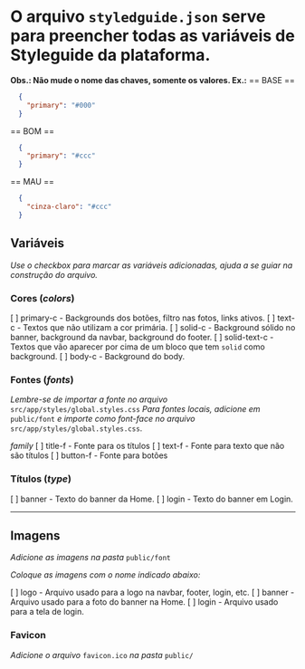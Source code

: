 # O arquivo `styledguide.json` serve para preencher todas as variáveis de Styleguide da plataforma.

**Obs.: Não mude o nome das chaves, somente os valores. Ex.:**
  == BASE ==
  ```json
    {
      "primary": "#000"
    }
  ```

  == BOM ==
  ```json
    {
      "primary": "#ccc"
    }
  ```
  == MAU ==
  ```json
    {
      "cinza-claro": "#ccc"
    }
  ```


## Variáveis
_Use o checkbox para marcar as variáveis adicionadas, ajuda a se guiar na construção do arquivo._
### Cores (_colors_)

[ ] primary-c - Backgrounds dos botões, filtro nas fotos, links ativos.
[ ] text-c - Textos que não utilizam a cor primária.
[ ] solid-c - Background sólido no banner, background da navbar, background do footer.
[ ] solid-text-c - Textos que vão aparecer por cima de um bloco que tem `solid` como background.
[ ] body-c - Background do body.

### Fontes (_fonts_)

_Lembre-se de importar a fonte no arquivo_ `src/app/styles/global.styles.css`
_Para fontes locais, adicione em_ `public/font` _e importe como font-face no arquivo_ `src/app/styles/global.styles.css`.

*family*
  [ ] title-f - Fonte para os títulos
  [ ] text-f - Fonte para texto que não são títulos
  [ ] button-f - Fonte para botões

### Títulos (_type_)

[ ] banner - Texto do banner da Home.
[ ] login - Texto do banner em Login.

---
## Imagens

_Adicione as imagens na pasta_ `public/font`

_Coloque as imagens com o nome indicado abaixo:_

[ ] logo - Arquivo usado para a logo na navbar, footer, login, etc.
[ ] banner - Arquivo usado para a foto do banner na Home.
[ ] login - Arquivo usado para a tela de login.

### Favicon

_Adicione o arquivo_ `favicon.ico` _na pasta_ `public/`
